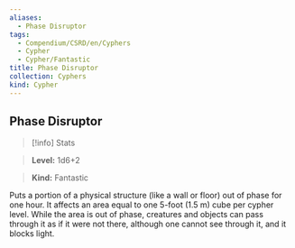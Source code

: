 ```yaml
---
aliases:
  - Phase Disruptor
tags:
  - Compendium/CSRD/en/Cyphers
  - Cypher
  - Cypher/Fantastic
title: Phase Disruptor
collection: Cyphers
kind: Cypher
---
```

## Phase Disruptor    
>[!info] Stats    
> **Level:** 1d6+2    
> **Kind:** Fantastic  
    
Puts a portion of a physical structure (like a wall or floor) out of phase for one hour. It affects an area equal to one 5-foot (1.5 m) cube per cypher level. While the area is out of phase, creatures and objects can pass through it as if it were not there, although one cannot see through it, and it blocks light.